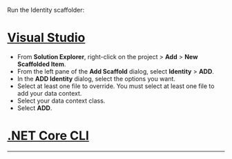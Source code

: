 Run the Identity scaffolder:

# [Visual Studio](#tab/visual-studio) 

* From **Solution Explorer**, right-click on the project > **Add** > **New Scaffolded Item**.
* From the left pane of the **Add Scaffold** dialog, select **Identity** > **ADD**.
* In the **ADD Identity** dialog, select the options you want.
* Select at least one file to override. You must select at least one file to add your data context.
* Select your data context class.
* Select **ADD**.

# [.NET Core CLI](#tab/netcore-cli)

-------------
